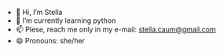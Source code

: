 - 👋 Hi, I’m Stella
- 🐉 I’m currently learning python
- 📫 Plese, reach me only in my e-mail: stella.caum@gmail.com
- 😄 Pronouns: she/her

<!---
skzmeow/skzmeow is a ✨ special ✨ repository because its `README.md` (this file) appears on your GitHub profile.
You can click the Preview link to take a look at your changes.
--->
